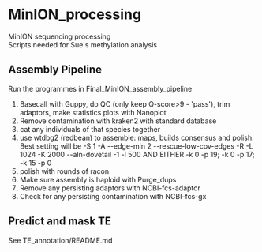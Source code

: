 # MinION_processing
MinION sequencing processing  
Scripts needed for Sue's methylation analysis  

## Assembly Pipeline
Run the programmes in Final_MinION_assembly_pipeline  
1. Basecall with Guppy, do QC (only keep Q-score>9 - 'pass'), trim adaptors, make statistics plots with Nanoplot
2. Remove contamination with kraken2 with standard database
3. cat any individuals of that species together
4. use wtdbg2 (redbean) to assemble: maps, builds consensus and polish. Best setting will be -S 1 -A --edge-min 2 --rescue-low-cov-edges -R -L 1024 -K 2000 --aln-dovetail -1 -l 500  AND EITHER -k 0 -p 19; -k 0 -p 17; -k 15 -p 0
5. polish with rounds of racon
6. Make sure assembly is haploid with Purge_dups
7. Remove any persisting adaptors with NCBI-fcs-adaptor
8. Check for any persisting contamination with NCBI-fcs-gx  

## Predict and mask TE
See TE_annotation/README.md
